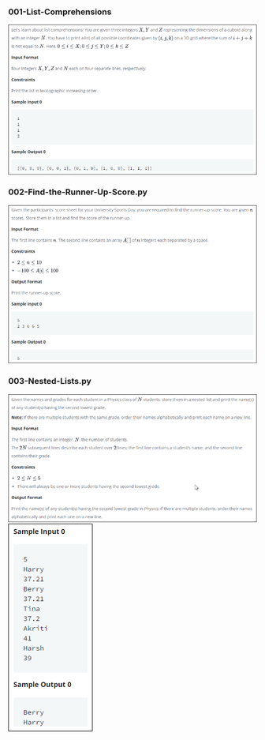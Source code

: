 ### 001-List-Comprehensions

![](001-List-Comprehensions.png)

### 002-Find-the-Runner-Up-Score.py

![](002-Find-the-Runner-Up-Score.png)

### 003-Nested-Lists.py

![](003-Nested-Lists.png)
![](003-Nested-Lists_2.png)
